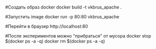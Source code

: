 #Создать образ docker
docker build -t vkbrus_apache .

#Запустить image
docker run -p 80:80 vkbrus_apache

#Перейти в браузер
http://localhost:80


#После экспериментов можно "прибраться" от мусора
docker stop $(docker ps -a -q)
docker rm $(docker ps -a -q)


